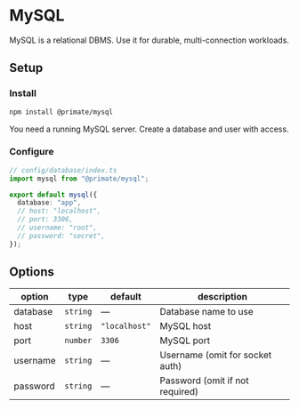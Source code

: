 # MySQL

MySQL is a relational DBMS. Use it for durable, multi-connection workloads.

## Setup

### Install

```bash
npm install @primate/mysql
```

You need a running MySQL server. Create a database and user with access.

### Configure

```ts
// config/database/index.ts
import mysql from "@primate/mysql";

export default mysql({
  database: "app",
  // host: "localhost",
  // port: 3306,
  // username: "root",
  // password: "secret",
});
```

## Options

| option   | type     | default       | description                     |
| -------- | -------- | ------------- | ------------------------------- |
| database | `string` | —             | Database name to use            |
| host     | `string` | `"localhost"` | MySQL host                      |
| port     | `number` | `3306`        | MySQL port                      |
| username | `string` | —             | Username (omit for socket auth) |
| password | `string` | —             | Password (omit if not required) |

